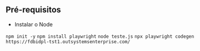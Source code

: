 ## Pré-requisitos

- Instalar o Node

```npm init -y```
```npm install playwright```
```node teste.js```
```npx playwright codegen https://fdbidpl-tst1.outsystemsenterprise.com/```